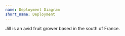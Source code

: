 ```yaml
---
name: Deployment Diagram
short_name: Deployment
---
```

Jill is an avid fruit grower based in the south of France.
